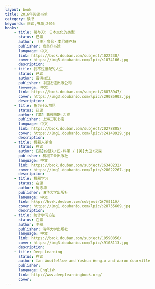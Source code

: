 ```yaml
---
layout: book
title: 2016年阅读书单
category: 读书
keywords: 阅读,书单,2016
books: 
    - title: 菊与刀: 日本文化的类型
      status: 已读
      author: （美）鲁思・本尼迪克特
      publisher: 商务印书馆
      language: 中文
      link: https://book.douban.com/subject/1022238/          
      cover: https://img5.doubanio.com/lpic/s1074166.jpg
      description: 
    - title: 我不过低配的人生
      status: 已读
      author: 雾满拦江
      publisher: 中国友谊出版公司
      language: 中文
      link: https://book.douban.com/subject/26878947/         
      cover: https://img3.doubanio.com/lpic/s29085902.jpg
      description: 
    - title: 鱼为什么放屁
      status: 已读
      author: [英] 弗朗西斯·古德
      publisher: 上海三联书店
      language: 中文
      link: https://book.douban.com/subject/20278805/         
      cover: https://img1.doubanio.com/lpic/s24148929.jpg
      description: 
    - title: 机器人革命
      status: 在读
      author: [美]约瑟夫•巴-科恩 / [美]大卫•汉森 
      publisher: 机械工业出版社
      language: 中文
      link: https://book.douban.com/subject/26340232/           
      cover: https://img1.doubanio.com/lpic/s28022267.jpg
      description: 
    - title: 机器学习
      status: 在读
      author: 周志华
      publisher: 清华大学出版社
      language: 中文
      link: http://book.douban.com/subject/26708119/         
      cover: https://img1.doubanio.com/lpic/s28735609.jpg
      description: 
    - title: 统计学习方法
      status: 在读
      author: 李航 
      publisher: 清华大学出版社
      language: 中文
      link: https://book.douban.com/subject/10590856/         
      cover: https://img3.doubanio.com/lpic/s9108113.jpg
      description: 
    - title: Deep Learning
      status: 在读
      author: Ian Goodfellow and Yoshua Bengio and Aaron Courville 
      publisher: 
      language: English
      link: http://www.deeplearningbook.org/           
      cover: 
---
```





     
  